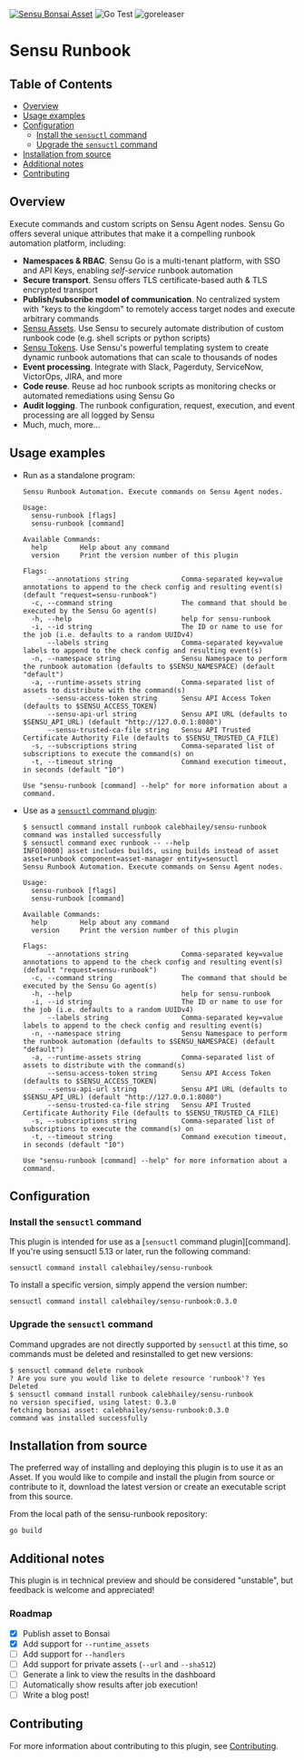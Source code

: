 [![Sensu Bonsai Asset](https://img.shields.io/badge/Bonsai-Download%20Me-brightgreen.svg?colorB=89C967&logo=sensu)](https://bonsai.sensu.io/assets/calebhailey/sensu-runbook)
![Go Test](https://github.com/calebhailey/sensu-runbook/workflows/Go%20Test/badge.svg)
![goreleaser](https://github.com/calebhailey/sensu-runbook/workflows/goreleaser/badge.svg)

# Sensu Runbook

## Table of Contents

- [Overview](#overview)
- [Usage examples](#usage-examples)
- [Configuration](#configuration)
  - [Install the `sensuctl` command](#install-the-sensuctl-command)
  - [Upgrade the `sensuctl` command](#upgrade-the-sensuctl-command)
- [Installation from source](#installation-from-source)
- [Additional notes](#additional-notes)
- [Contributing](#contributing)

## Overview

Execute commands and custom scripts on Sensu Agent nodes. Sensu Go offers several unique attributes that make it a compelling runbook automation platform, including:

- **Namespaces & RBAC**. Sensu Go is a multi-tenant platform, with SSO and API
  Keys, enabling _self-service_ runbook automation
- **Secure transport**. Sensu offers TLS certificate-based auth & TLS encrypted
  transport
- **Publish/subscribe model of communication**. No centralized system with "keys to
  the kingdom" to remotely access target nodes and execute arbitrary commands
- [Sensu Assets][assets]. Use Sensu to securely automate distribution of custom
  runbook code (e.g. shell scripts or python scripts)
- [Sensu Tokens][tokens]. Use Sensu's powerful templating system to create dynamic
  runbook automations that can scale to thousands of nodes
- **Event processing**. Integrate with Slack, Pagerduty, ServiceNow, VictorOps,
  JIRA, and more
- **Code reuse**. Reuse ad hoc runbook scripts as monitoring checks or automated
  remediations using Sensu Go
- **Audit logging**. The runbook configuration, request, execution, and event
  processing are all logged by Sensu
- Much, much, more...

[assets]: https://docs.sensu.io/sensu-go/latest/reference/assets/
[tokens]: https://docs.sensu.io/sensu-go/latest/reference/tokens/

## Usage examples

* Run as a standalone program:

  ```
  Sensu Runbook Automation. Execute commands on Sensu Agent nodes.

  Usage:
    sensu-runbook [flags]
    sensu-runbook [command]

  Available Commands:
    help        Help about any command
    version     Print the version number of this plugin

  Flags:
        --annotations string             Comma-separated key=value annotations to append to the check config and resulting event(s) (default "request=sensu-runbook")
    -c, --command string                 The command that should be executed by the Sensu Go agent(s)
    -h, --help                           help for sensu-runbook
    -i, --id string                      The ID or name to use for the job (i.e. defaults to a random UUIDv4)
        --labels string                  Comma-separated key=value labels to append to the check config and resulting event(s)
    -n, --namespace string               Sensu Namespace to perform the runbook automation (defaults to $SENSU_NAMESPACE) (default "default")
    -a, --runtime-assets string          Comma-separated list of assets to distribute with the command(s)
        --sensu-access-token string      Sensu API Access Token (defaults to $SENSU_ACCESS_TOKEN)
        --sensu-api-url string           Sensu API URL (defaults to $SENSU_API_URL) (default "http://127.0.0.1:8080")
        --sensu-trusted-ca-file string   Sensu API Trusted Certificate Authority File (defaults to $SENSU_TRUSTED_CA_FILE)
    -s, --subscriptions string           Comma-separated list of subscriptions to execute the command(s) on
    -t, --timeout string                 Command execution timeout, in seconds (default "10")

  Use "sensu-runbook [command] --help" for more information about a command.
  ```

* Use as a [`sensuctl` command plugin][plugin]:

  ```
  $ sensuctl command install runbook calebhailey/sensu-runbook
  command was installed successfully
  $ sensuctl command exec runbook -- --help
  INFO[0000] asset includes builds, using builds instead of asset  asset=runbook component=asset-manager entity=sensuctl
  Sensu Runbook Automation. Execute commands on Sensu Agent nodes.

  Usage:
    sensu-runbook [flags]
    sensu-runbook [command]

  Available Commands:
    help        Help about any command
    version     Print the version number of this plugin

  Flags:
        --annotations string             Comma-separated key=value annotations to append to the check config and resulting event(s) (default "request=sensu-runbook")
    -c, --command string                 The command that should be executed by the Sensu Go agent(s)
    -h, --help                           help for sensu-runbook
    -i, --id string                      The ID or name to use for the job (i.e. defaults to a random UUIDv4)
        --labels string                  Comma-separated key=value labels to append to the check config and resulting event(s)
    -n, --namespace string               Sensu Namespace to perform the runbook automation (defaults to $SENSU_NAMESPACE) (default "default")
    -a, --runtime-assets string          Comma-separated list of assets to distribute with the command(s)
        --sensu-access-token string      Sensu API Access Token (defaults to $SENSU_ACCESS_TOKEN)
        --sensu-api-url string           Sensu API URL (defaults to $SENSU_API_URL) (default "http://127.0.0.1:8080")
        --sensu-trusted-ca-file string   Sensu API Trusted Certificate Authority File (defaults to $SENSU_TRUSTED_CA_FILE)
    -s, --subscriptions string           Comma-separated list of subscriptions to execute the command(s) on
    -t, --timeout string                 Command execution timeout, in seconds (default "10")

  Use "sensu-runbook [command] --help" for more information about a command.
  ```

  [plugin]: https://docs.sensu.io/sensu-go/latest/sensuctl/reference/#extend-sensuctl-with-commands

## Configuration

### Install the `sensuctl` command

This plugin is intended for use as a [`sensuctl` command plugin][command]. If
you're using sensuctl 5.13 or later, run the following command:

```
sensuctl command install calebhailey/sensu-runbook
```

To install a specific version, simply append the version number:

```
sensuctl command install calebhailey/sensu-runbook:0.3.0
```

### Upgrade the `sensuctl` command

Command upgrades are not directly supported by `sensuctl` at this time, so commands must be deleted and resinstalled to get new versions:

```
$ sensuctl command delete runbook
? Are you sure you would like to delete resource 'runbook'? Yes
Deleted
$ sensuctl command install runbook calebhailey/sensu-runbook
no version specified, using latest: 0.3.0
fetching bonsai asset: calebhailey/sensu-runbook:0.3.0
command was installed successfully
```

## Installation from source

The preferred way of installing and deploying this plugin is to use it as an Asset. If you would
like to compile and install the plugin from source or contribute to it, download the latest version
or create an executable script from this source.

From the local path of the sensu-runbook repository:

```
go build
```

## Additional notes

This plugin is in technical preview and should be considered "unstable", but
feedback is welcome and appreciated!

### Roadmap

- [x] Publish asset to Bonsai
- [x] Add support for `--runtime_assets`
- [ ] Add support for `--handlers`
- [ ] Add support for private assets (`--url` and `--sha512`)
- [ ] Generate a link to view the results in the dashboard
- [ ] Automatically show results after job execution!
- [ ] Write a blog post!

## Contributing

For more information about contributing to this plugin, see [Contributing][1].

[1]: https://github.com/sensu/sensu-go/blob/master/CONTRIBUTING.md
[2]: https://github.com/sensu-community/sensu-plugin-sdk
[3]: https://github.com/sensu-plugins/community/blob/master/PLUGIN_STYLEGUIDE.md
[4]: https://github.com/sensu-community/check-plugin-template/blob/master/.github/workflows/release.yml
[5]: https://github.com/sensu-community/check-plugin-template/actions
[6]: https://docs.sensu.io/sensu-go/latest/reference/checks/
[7]: https://github.com/sensu-community/check-plugin-template/blob/master/main.go
[8]: https://bonsai.sensu.io/
[9]: https://github.com/sensu-community/sensu-plugin-tool
[10]: https://docs.sensu.io/sensu-go/latest/reference/assets/

